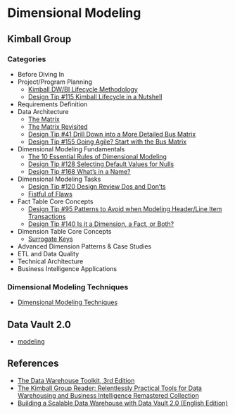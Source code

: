 # Dimensional Modeling

## Kimball Group

### Categories

- Before Diving In
- Project/Program Planning
  - [Kimball DW/BI Lifecycle Methodology](./Lifecycle/Kimball-DWBI-Lifecycle-Methodology.md)
  - [Design Tip #115 Kimball Lifecycle in a Nutshell](./Lifecycle/Kimball-Lifecycle-in-a-Nutshell.md)
- Requirements Definition
- Data Architecture
  - [The Matrix](./Bus-Matrix/The-Matrix.md)
  - [The Matrix Revisited](./Bus-Matrix/The-Matrix-Revisited.md)
  - [Design Tip #41 Drill Down into a More Detailed Bus Matrix](./Bus-Matrix/Drill-Down-into-a-More-Detailed-Bus-Matrix.md)
  - [Design Tip #155 Going Agile? Start with the Bus Matrix](./Bus-Matrix/Going-Agile.md)
- Dimensional Modeling Fundamentals
  - [The 10 Essential Rules of Dimensional Modeling](./others/The-10-Essential-Rules-of-Dimensional-Modeling.md)
  - [Design Tip #128 Selecting Default Values for Nulls](./others/Selecting-Default-Values-for-Nulls.md)
  - [Design Tip #168 What’s in a Name?](./others/whats-in-a-name.md)
- Dimensional Modeling Tasks
  - [Design Tip #120 Design Review Dos and Don’ts](./others/Design-Review-Dos-and-Donts.md)
  - [Fistful of Flaws](./others/Fistful-of-Flaws.md)
- Fact Table Core Concepts
  - [Design Tip #95 Patterns to Avoid when Modeling Header/Line Item Transactions](./others/Patterns-to-Avoid-when-Modeling-Header-Line-Item-Transactions.md)
  - [Design Tip #140 Is it a Dimension, a Fact, or Both?](./others/Is-it-a-Dimension-a-Fact-or-Both.md)
- Dimension Table Core Concepts
  - [Surrogate Keys](./others/surrogate-keys.md)
- Advanced Dimension Patterns & Case Studies
- ETL and Data Quality
- Technical Architecture
- Business Intelligence Applications

### Dimensional Modeling Techniques

- [Dimensional Modeling Techniques](./Dimensional-Modeling-Techniques/README.md)

## Data Vault 2.0

- [modeling](https://github.com/goodbyegangster/Dimensional-Modeling-restricted/blob/main/DataVault2.0/modeling/DataVault2.0Modeling-ja.md.md)

## References

- [The Data Warehouse Toolkit, 3rd Edition](https://1drv.ms/f/c/48c0d6aa22074f48/EhGeok_HgvRBquajrYB1c5QBpJFV19Bc4qWmobv6lkfENA)
- [The Kimball Group Reader: Relentlessly Practical Tools for Data Warehousing and Business Intelligence Remastered Collection](https://1drv.ms/f/c/48c0d6aa22074f48/EhGeok_HgvRBquajrYB1c5QBpJFV19Bc4qWmobv6lkfENA)
- [Building a Scalable Data Warehouse with Data Vault 2.0 (English Edition)](https://www.amazon.co.jp/gp/product/B015KKYFGO/ref=kinw_myk_ro_title)
